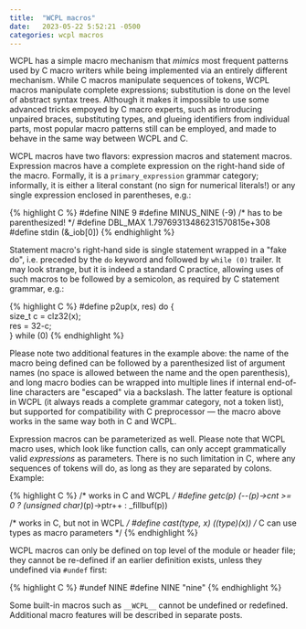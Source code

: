 ```yaml
---
title:  "WCPL macros"
date:   2023-05-22 5:52:21 -0500
categories: wcpl macros
---
```


WCPL has a simple macro mechanism that *mimics* most frequent patterns used by
C macro writers while being implemented via an entirely different mechanism.
While C macros manipulate sequences of tokens, WCPL macros manipulate
complete expressions; substitution is done on the level of abstract syntax trees.
Although it makes it impossible to use some advanced tricks empoyed by C
macro experts, such as introducing unpaired braces, substituting types, 
and glueing identifiers from individual parts, most popular macro patterns
still can be employed, and made to behave in the same way between WCPL and C.

WCPL macros have two flavors: expression macros and statement macros.
Expression macros have a complete expression on the right-hand side of the
macro. Formally, it is a `primary_expression` grammar category; informally, it
is either a literal constant (no sign for numerical literals!) or any single
expression enclosed in parentheses, e.g.:

{% highlight C %}
#define NINE 9
#define MINUS_NINE (-9) /* has to be parenthesized! */
#define DBL_MAX 1.79769313486231570815e+308
#define stdin (&_iob[0]) 
{% endhighlight %}

Statement macro's right-hand side is single statement wrapped in a "fake do",
i.e. preceded by the `do` keyword and followed by `while (0)` trailer. It may
look strange, but it is indeed a standard C practice, allowing uses of such
macros to be followed by a semicolon, as required by C statement grammar, e.g.:

{% highlight C %}
#define p2up(x, res) do { \
  size_t c = clz32(x); \
  res = 32-c; \
} while (0)
{% endhighlight %}

Please note two additional features in the example above: the name of the macro
being defined can be followed by a parenthesized list of argument names (no space
is allowed between the name and the open parenthesis), and long macro bodies can be
wrapped into multiple lines if internal end-of-line characters are "escaped"
via a backslash. The latter feature is optional in WCPL (it always reads a
complete grammar category, not a token list), but supported for compatibility
with C preprocessor — the macro above works in the same way both in C and WCPL.

Expression macros can be parameterized as well. Please note that WCPL macro uses,
which look like function calls, can only accept grammatically valid *expressions*
as parameters. There is no such limitation in C, where any sequences of tokens
will do, as long as they are separated by colons. Example:

{% highlight C %}
/* works in C and WCPL */
#define getc(p) (--(p)->cnt >= 0 ? (unsigned char)*(p)->ptr++ : _fillbuf(p))

/* works in C, but not in WCPL */
#define cast(type, x) ((type)(x))  /* C can use types as macro parameters */ 
{% endhighlight %}

WCPL macros can only be defined on top level of the module or header file; they
cannot be re-defined if an earlier definition exists, unless they undefined
via `#undef` first:

{% highlight C %}
#undef NINE
#define NINE "nine"
{% endhighlight %}

Some built-in macros such as `__WCPL__` cannot be undefined or redefined.
Additional macro features will be described in separate posts.
